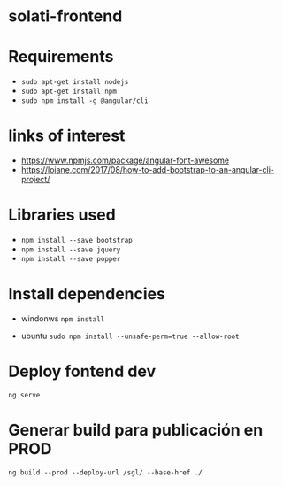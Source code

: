 # solati-frontend

# Requirements

* `sudo apt-get install nodejs`
* `sudo apt-get install npm`
* `sudo npm install -g @angular/cli`

# links of interest

* https://www.npmjs.com/package/angular-font-awesome
* https://loiane.com/2017/08/how-to-add-bootstrap-to-an-angular-cli-project/

# Libraries used

* `npm install --save bootstrap `
* `npm install --save jquery`
* `npm install --save popper`

# Install dependencies

* windonws `npm install`

* ubuntu `sudo npm install --unsafe-perm=true --allow-root`

# Deploy fontend dev
`ng serve`

# Generar build para publicación en PROD
`ng build --prod --deploy-url /sgl/ --base-href ./`
